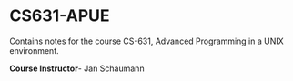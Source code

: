 # CS631-APUE
Contains notes for the course CS-631, Advanced Programming in a UNIX environment.  

**Course Instructor**- Jan Schaumann
